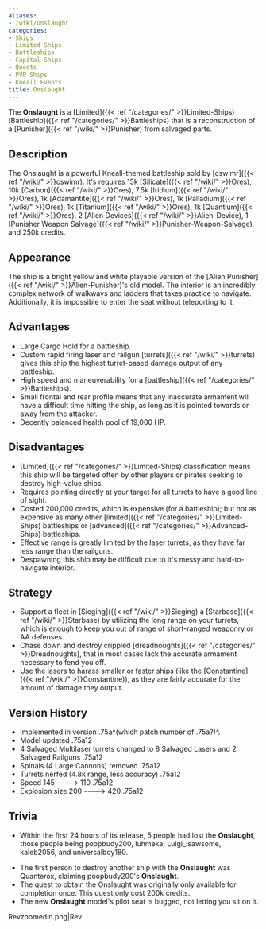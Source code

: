 ```yaml
---
aliases:
- /wiki/Onslaught
categories:
- Ships
- Limited Ships
- Battleships
- Capital Ships
- Quests
- PVP Ships
- Kneall Events
title: Onslaught
---
```


The **Onslaught** is a [Limited]({{< ref "/categories/" >}}Limited-Ships) [Battleship]({{< ref "/categories/" >}}Battleships) that is a reconstruction of a [Punisher]({{< ref "/wiki/" >}}Punisher) from salvaged parts. 

## Description

The Onslaught is a powerful Kneall-themed battleship sold by [cswimr]({{< ref "/wiki/" >}}cswimr). It's requires 15k [Silicate]({{< ref "/wiki/" >}}Ores), 10k [Carbon]({{< ref "/wiki/" >}}Ores), 7.5k [Iridium]({{< ref "/wiki/" >}}Ores), 1k [Adamantite]({{< ref "/wiki/" >}}Ores), 1k [Palladium]({{< ref "/wiki/" >}}Ores), 1k [Titanium]({{< ref "/wiki/" >}}Ores), 1k [Quantium]({{< ref "/wiki/" >}}Ores), 2 [Alien Devices]({{< ref "/wiki/" >}}Alien-Device), 1 [Punisher Weapon Salvage]({{< ref "/wiki/" >}}Punisher-Weapon-Salvage), and 250k credits.

## Appearance

The ship is a bright yellow and white playable version of the [Alien Punisher]({{< ref "/wiki/" >}}Alien-Punisher)'s old model. The interior is an incredibly complex network of walkways and ladders that takes practice to navigate. Additionally, it is impossible to enter the seat without teleporting to it.

## Advantages

- Large Cargo Hold for a battleship.
- Custom rapid firing laser and railgun [turrets]({{< ref "/wiki/" >}}turrets) gives this ship the highest turret-based damage output of any battleship.
- High speed and maneuverability for a [battleship]({{< ref "/categories/" >}}Battleships).
- Small frontal and rear profile means that any inaccurate armament will have a difficult time hitting the ship, as long as it is pointed towards or away from the attacker.
- Decently balanced health pool of 19,000 HP.

## Disadvantages

- [Limited]({{< ref "/categories/" >}}Limited-Ships) classification means this ship will be targeted often by other players or pirates seeking to destroy high-value ships.
- Requires pointing directly at your target for all turrets to have a good line of sight.
- Costed 200,000 credits, which is expensive (for a battleship); but not as expensive as many other [limited]({{< ref "/categories/" >}}Limited-Ships) battleships or [advanced]({{< ref "/categories/" >}}Advanced-Ships) battleships.
- Effective range is greatly limited by the laser turrets, as they have far less range than the railguns.
- Despawning this ship may be difficult due to it's messy and hard-to-navigate interior.

## Strategy

- Support a fleet in [Sieging]({{< ref "/wiki/" >}}Sieging) a [Starbase]({{< ref "/wiki/" >}}Starbase) by utilizing the long range on your turrets, which is enough to keep you out of range of short-ranged weaponry or AA defenses.
- Chase down and destroy crippled [dreadnoughts]({{< ref "/categories/" >}}Dreadnoughts), that in most cases lack the accurate armament necessary to fend you off.
- Use the lasers to harass smaller or faster ships (like the [Constantine]({{< ref "/wiki/" >}}Constantine)), as they are fairly accurate for the amount of damage they output.

## Version History 

- Implemented in version .75a^(which patch number of .75a?)^.
- Model updated .75a12
- 4 Salvaged Multilaser turrets changed to 8 Salvaged Lasers and 2 Salvaged Railguns .75a12
- Spinals (4 Large Cannons) removed .75a12
- Turrets nerfed (4.8k range, less accuracy) .75a12
- Speed 145 ----> 110 .75a12
- Explosion size 200 ----> 420 .75a12

## Trivia

- Within the first 24 hours of its release, 5 people had lost the **Onslaught**, those people being poopbudy200, luhmeka, Luigi_isawsome, kaleb2056, and universalboy180.

<!-- -->

- The first person to destroy another ship with the **Onslaught** was Quanterox, claiming poopbudy200's **Onslaught**.
- The quest to obtain the Onslaught was originally only available for completion once. This quest only cost 200k credits.
- The new **Onslaught** model's pilot seat is bugged, not letting you sit on it.

Revzoomedin.png|Rev